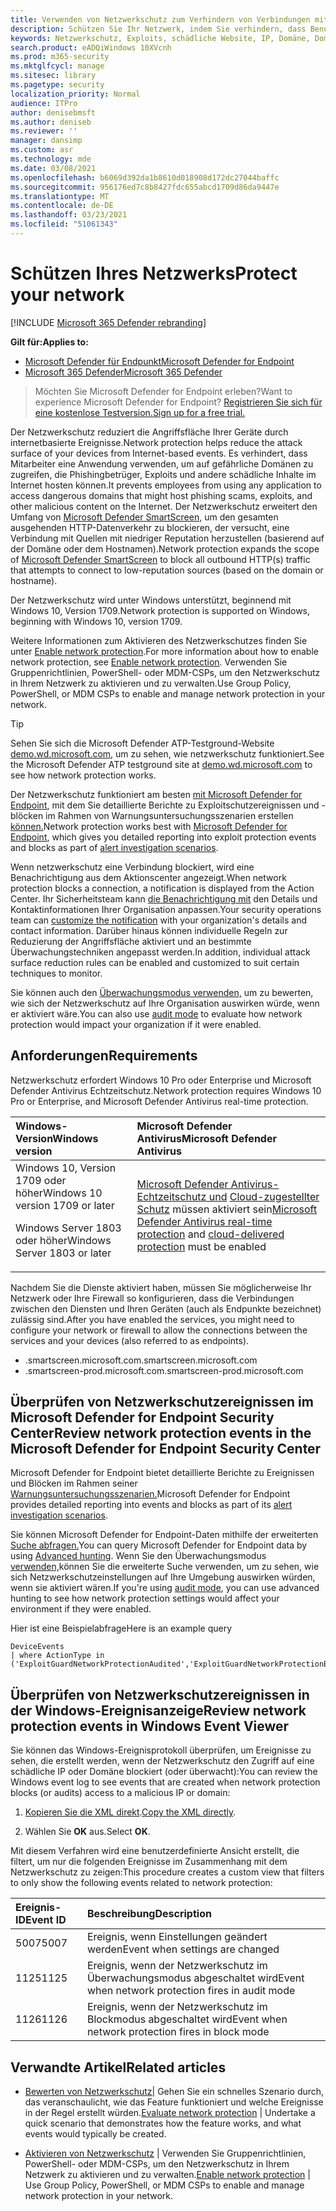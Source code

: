 ```yaml
---
title: Verwenden von Netzwerkschutz zum Verhindern von Verbindungen mit ungültigen Standorten
description: Schützen Sie Ihr Netzwerk, indem Sie verhindern, dass Benutzer auf bekannte bösartige und verdächtige Netzwerkadressen zugreifen
keywords: Netzwerkschutz, Exploits, schädliche Website, IP, Domäne, Domänen
search.product: eADQiWindows 10XVcnh
ms.prod: m365-security
ms.mktglfcycl: manage
ms.sitesec: library
ms.pagetype: security
localization_priority: Normal
audience: ITPro
author: denisebmsft
ms.author: deniseb
ms.reviewer: ''
manager: dansimp
ms.custom: asr
ms.technology: mde
ms.date: 03/08/2021
ms.openlocfilehash: b6069d392da1b8610d018908d172dc27044baffc
ms.sourcegitcommit: 956176ed7c8b8427fdc655abcd1709d86da9447e
ms.translationtype: MT
ms.contentlocale: de-DE
ms.lasthandoff: 03/23/2021
ms.locfileid: "51061343"
---
```

# <a name="protect-your-network"></a><span data-ttu-id="e1495-104">Schützen Ihres Netzwerks</span><span class="sxs-lookup"><span data-stu-id="e1495-104">Protect your network</span></span>

[!INCLUDE [Microsoft 365 Defender rebranding](../../includes/microsoft-defender.md)]

<span data-ttu-id="e1495-105">**Gilt für:**</span><span class="sxs-lookup"><span data-stu-id="e1495-105">**Applies to:**</span></span>
- [<span data-ttu-id="e1495-106">Microsoft Defender für Endpunkt</span><span class="sxs-lookup"><span data-stu-id="e1495-106">Microsoft Defender for Endpoint</span></span>](https://go.microsoft.com/fwlink/p/?linkid=2146631)
- [<span data-ttu-id="e1495-107">Microsoft 365 Defender</span><span class="sxs-lookup"><span data-stu-id="e1495-107">Microsoft 365 Defender</span></span>](https://go.microsoft.com/fwlink/?linkid=2118804)

> <span data-ttu-id="e1495-108">Möchten Sie Microsoft Defender for Endpoint erleben?</span><span class="sxs-lookup"><span data-stu-id="e1495-108">Want to experience Microsoft Defender for Endpoint?</span></span> [<span data-ttu-id="e1495-109">Registrieren Sie sich für eine kostenlose Testversion.</span><span class="sxs-lookup"><span data-stu-id="e1495-109">Sign up for a free trial.</span></span>](https://www.microsoft.com/microsoft-365/windows/microsoft-defender-atp?ocid=docs-wdatp-exposedapis-abovefoldlink)

<span data-ttu-id="e1495-110">Der Netzwerkschutz reduziert die Angriffsfläche Ihrer Geräte durch internetbasierte Ereignisse.</span><span class="sxs-lookup"><span data-stu-id="e1495-110">Network protection helps reduce the attack surface of your devices from Internet-based events.</span></span> <span data-ttu-id="e1495-111">Es verhindert, dass Mitarbeiter eine Anwendung verwenden, um auf gefährliche Domänen zu zugreifen, die Phishingbetrüger, Exploits und andere schädliche Inhalte im Internet hosten können.</span><span class="sxs-lookup"><span data-stu-id="e1495-111">It prevents employees from using any application to access dangerous domains that might host phishing scams, exploits, and other malicious content on the Internet.</span></span> <span data-ttu-id="e1495-112">Der Netzwerkschutz erweitert den Umfang von [Microsoft Defender SmartScreen,](https://docs.microsoft.com/windows/security/threat-protection/microsoft-defender-smartscreen/microsoft-defender-smartscreen-overview) um den gesamten ausgehenden HTTP-Datenverkehr zu blockieren, der versucht, eine Verbindung mit Quellen mit niedriger Reputation herzustellen (basierend auf der Domäne oder dem Hostnamen).</span><span class="sxs-lookup"><span data-stu-id="e1495-112">Network protection expands the scope of [Microsoft Defender SmartScreen](https://docs.microsoft.com/windows/security/threat-protection/microsoft-defender-smartscreen/microsoft-defender-smartscreen-overview) to block all outbound HTTP(s) traffic that attempts to connect to low-reputation sources (based on the domain or hostname).</span></span>

<span data-ttu-id="e1495-113">Der Netzwerkschutz wird unter Windows unterstützt, beginnend mit Windows 10, Version 1709.</span><span class="sxs-lookup"><span data-stu-id="e1495-113">Network protection is supported on Windows, beginning with Windows 10, version 1709.</span></span> 

<span data-ttu-id="e1495-114">Weitere Informationen zum Aktivieren des Netzwerkschutzes finden Sie unter [Enable network protection](enable-network-protection.md).</span><span class="sxs-lookup"><span data-stu-id="e1495-114">For more information about how to enable network protection, see [Enable network protection](enable-network-protection.md).</span></span> <span data-ttu-id="e1495-115">Verwenden Sie Gruppenrichtlinien, PowerShell- oder MDM-CSPs, um den Netzwerkschutz in Ihrem Netzwerk zu aktivieren und zu verwalten.</span><span class="sxs-lookup"><span data-stu-id="e1495-115">Use Group Policy, PowerShell, or MDM CSPs to enable and manage network protection in your network.</span></span>

> [!TIP]
> <span data-ttu-id="e1495-116">Sehen Sie sich die Microsoft Defender ATP-Testground-Website [demo.wd.microsoft.com,](https://demo.wd.microsoft.com?ocid=cx-wddocs-testground) um zu sehen, wie netzwerkschutz funktioniert.</span><span class="sxs-lookup"><span data-stu-id="e1495-116">See the Microsoft Defender ATP testground site at [demo.wd.microsoft.com](https://demo.wd.microsoft.com?ocid=cx-wddocs-testground) to see how network protection works.</span></span>

<span data-ttu-id="e1495-117">Der Netzwerkschutz funktioniert am besten [mit Microsoft Defender for Endpoint](https://docs.microsoft.com/microsoft-365/security/defender-endpoint/microsoft-defender-advanced-threat-protection), mit dem Sie detaillierte Berichte zu Exploitschutzereignissen und -blöcken im Rahmen von Warnungsuntersuchungsszenarien erstellen [können.](https://docs.microsoft.com/microsoft-365/security/defender-endpoint/investigate-alerts)</span><span class="sxs-lookup"><span data-stu-id="e1495-117">Network protection works best with [Microsoft Defender for Endpoint](https://docs.microsoft.com/microsoft-365/security/defender-endpoint/microsoft-defender-advanced-threat-protection), which gives you detailed reporting into exploit protection events and blocks as part of [alert investigation scenarios](https://docs.microsoft.com/microsoft-365/security/defender-endpoint/investigate-alerts).</span></span>

<span data-ttu-id="e1495-118">Wenn netzwerkschutz eine Verbindung blockiert, wird eine Benachrichtigung aus dem Aktionscenter angezeigt.</span><span class="sxs-lookup"><span data-stu-id="e1495-118">When network protection blocks a connection, a notification is displayed from the Action Center.</span></span> <span data-ttu-id="e1495-119">Ihr Sicherheitsteam kann [die Benachrichtigung mit](customize-attack-surface-reduction.md#customize-the-notification) den Details und Kontaktinformationen Ihrer Organisation anpassen.</span><span class="sxs-lookup"><span data-stu-id="e1495-119">Your security operations team can [customize the notification](customize-attack-surface-reduction.md#customize-the-notification) with your organization's details and contact information.</span></span> <span data-ttu-id="e1495-120">Darüber hinaus können individuelle Regeln zur Reduzierung der Angriffsfläche aktiviert und an bestimmte Überwachungstechniken angepasst werden.</span><span class="sxs-lookup"><span data-stu-id="e1495-120">In addition, individual attack surface reduction rules can be enabled and customized to suit certain techniques to monitor.</span></span>

<span data-ttu-id="e1495-121">Sie können auch den [Überwachungsmodus verwenden,](audit-windows-defender.md) um zu bewerten, wie sich der Netzwerkschutz auf Ihre Organisation auswirken würde, wenn er aktiviert wäre.</span><span class="sxs-lookup"><span data-stu-id="e1495-121">You can also use [audit mode](audit-windows-defender.md) to evaluate how network protection would impact your organization if it were enabled.</span></span>

## <a name="requirements"></a><span data-ttu-id="e1495-122">Anforderungen</span><span class="sxs-lookup"><span data-stu-id="e1495-122">Requirements</span></span>

<span data-ttu-id="e1495-123">Netzwerkschutz erfordert Windows 10 Pro oder Enterprise und Microsoft Defender Antivirus Echtzeitschutz.</span><span class="sxs-lookup"><span data-stu-id="e1495-123">Network protection requires Windows 10 Pro or Enterprise, and Microsoft Defender Antivirus real-time protection.</span></span>

| <span data-ttu-id="e1495-124">Windows-Version</span><span class="sxs-lookup"><span data-stu-id="e1495-124">Windows version</span></span> | <span data-ttu-id="e1495-125">Microsoft Defender Antivirus</span><span class="sxs-lookup"><span data-stu-id="e1495-125">Microsoft Defender Antivirus</span></span> |
|:---|:---|
| <span data-ttu-id="e1495-126">Windows 10, Version 1709 oder höher</span><span class="sxs-lookup"><span data-stu-id="e1495-126">Windows 10 version 1709 or later</span></span> <p><span data-ttu-id="e1495-127">Windows Server 1803 oder höher</span><span class="sxs-lookup"><span data-stu-id="e1495-127">Windows Server 1803 or later</span></span> | <span data-ttu-id="e1495-128">[Microsoft Defender Antivirus-Echtzeitschutz und](https://docs.microsoft.com/windows/security/threat-protection/configure-real-time-protection-microsoft-defender-antivirus.md) [Cloud-zugestellter Schutz](https://docs.microsoft.com/windows/security/threat-protection/enable-cloud-protection-microsoft-defender-antivirus.md) müssen aktiviert sein</span><span class="sxs-lookup"><span data-stu-id="e1495-128">[Microsoft Defender Antivirus real-time protection](https://docs.microsoft.com/windows/security/threat-protection/configure-real-time-protection-microsoft-defender-antivirus.md) and [cloud-delivered protection](https://docs.microsoft.com/windows/security/threat-protection/enable-cloud-protection-microsoft-defender-antivirus.md) must be enabled</span></span> |

<span data-ttu-id="e1495-129">Nachdem Sie die Dienste aktiviert haben, müssen Sie möglicherweise Ihr Netzwerk oder Ihre Firewall so konfigurieren, dass die Verbindungen zwischen den Diensten und Ihren Geräten (auch als Endpunkte bezeichnet) zulässig sind.</span><span class="sxs-lookup"><span data-stu-id="e1495-129">After you have enabled the services, you might need to configure your network or firewall to allow the connections between the services and your devices (also referred to as endpoints).</span></span>  

- <span data-ttu-id="e1495-130">.smartscreen.microsoft.com</span><span class="sxs-lookup"><span data-stu-id="e1495-130">.smartscreen.microsoft.com</span></span>
- <span data-ttu-id="e1495-131">.smartscreen-prod.microsoft.com</span><span class="sxs-lookup"><span data-stu-id="e1495-131">.smartscreen-prod.microsoft.com</span></span>

## <a name="review-network-protection-events-in-the-microsoft-defender-for-endpoint-security-center"></a><span data-ttu-id="e1495-132">Überprüfen von Netzwerkschutzereignissen im Microsoft Defender for Endpoint Security Center</span><span class="sxs-lookup"><span data-stu-id="e1495-132">Review network protection events in the Microsoft Defender for Endpoint Security Center</span></span>

<span data-ttu-id="e1495-133">Microsoft Defender for Endpoint bietet detaillierte Berichte zu Ereignissen und Blöcken im Rahmen seiner [Warnungsuntersuchungsszenarien.](https://docs.microsoft.com/microsoft-365/security/defender-endpoint/investigate-alerts)</span><span class="sxs-lookup"><span data-stu-id="e1495-133">Microsoft Defender for Endpoint provides detailed reporting into events and blocks as part of its [alert investigation scenarios](https://docs.microsoft.com/microsoft-365/security/defender-endpoint/investigate-alerts).</span></span>

<span data-ttu-id="e1495-134">Sie können Microsoft Defender for Endpoint-Daten mithilfe der erweiterten [Suche abfragen.](https://docs.microsoft.com/windows/security/threat-protection/microsoft-defender-atp/advanced-hunting-windows-defender-advanced-threat-protection)</span><span class="sxs-lookup"><span data-stu-id="e1495-134">You can query Microsoft Defender for Endpoint data by using [Advanced hunting](https://docs.microsoft.com/windows/security/threat-protection/microsoft-defender-atp/advanced-hunting-windows-defender-advanced-threat-protection).</span></span> <span data-ttu-id="e1495-135">Wenn Sie den Überwachungsmodus [verwenden,](audit-windows-defender.md)können Sie die erweiterte Suche verwenden, um zu sehen, wie sich Netzwerkschutzeinstellungen auf Ihre Umgebung auswirken würden, wenn sie aktiviert wären.</span><span class="sxs-lookup"><span data-stu-id="e1495-135">If you're using [audit mode](audit-windows-defender.md), you can use advanced hunting to see how network protection settings would affect your environment if they were enabled.</span></span>

<span data-ttu-id="e1495-136">Hier ist eine Beispielabfrage</span><span class="sxs-lookup"><span data-stu-id="e1495-136">Here is an example query</span></span>

```kusto
DeviceEvents
| where ActionType in ('ExploitGuardNetworkProtectionAudited','ExploitGuardNetworkProtectionBlocked')
```

## <a name="review-network-protection-events-in-windows-event-viewer"></a><span data-ttu-id="e1495-137">Überprüfen von Netzwerkschutzereignissen in der Windows-Ereignisanzeige</span><span class="sxs-lookup"><span data-stu-id="e1495-137">Review network protection events in Windows Event Viewer</span></span>

<span data-ttu-id="e1495-138">Sie können das Windows-Ereignisprotokoll überprüfen, um Ereignisse zu sehen, die erstellt werden, wenn der Netzwerkschutz den Zugriff auf eine schädliche IP oder Domäne blockiert (oder überwacht):</span><span class="sxs-lookup"><span data-stu-id="e1495-138">You can review the Windows event log to see events that are created when network protection blocks (or audits) access to a malicious IP or domain:</span></span>

1. <span data-ttu-id="e1495-139">[Kopieren Sie die XML direkt](event-views.md).</span><span class="sxs-lookup"><span data-stu-id="e1495-139">[Copy the XML directly](event-views.md).</span></span>

2. <span data-ttu-id="e1495-140">Wählen Sie **OK** aus.</span><span class="sxs-lookup"><span data-stu-id="e1495-140">Select **OK**.</span></span>

<span data-ttu-id="e1495-141">Mit diesem Verfahren wird eine benutzerdefinierte Ansicht erstellt, die filtert, um nur die folgenden Ereignisse im Zusammenhang mit dem Netzwerkschutz zu zeigen:</span><span class="sxs-lookup"><span data-stu-id="e1495-141">This procedure creates a custom view that filters to only show the following events related to network protection:</span></span>

| <span data-ttu-id="e1495-142">Ereignis-ID</span><span class="sxs-lookup"><span data-stu-id="e1495-142">Event ID</span></span> | <span data-ttu-id="e1495-143">Beschreibung</span><span class="sxs-lookup"><span data-stu-id="e1495-143">Description</span></span> |
|:---|:---|
| <span data-ttu-id="e1495-144">5007</span><span class="sxs-lookup"><span data-stu-id="e1495-144">5007</span></span> | <span data-ttu-id="e1495-145">Ereignis, wenn Einstellungen geändert werden</span><span class="sxs-lookup"><span data-stu-id="e1495-145">Event when settings are changed</span></span> |
| <span data-ttu-id="e1495-146">1125</span><span class="sxs-lookup"><span data-stu-id="e1495-146">1125</span></span> | <span data-ttu-id="e1495-147">Ereignis, wenn der Netzwerkschutz im Überwachungsmodus abgeschaltet wird</span><span class="sxs-lookup"><span data-stu-id="e1495-147">Event when network protection fires in audit mode</span></span> |
| <span data-ttu-id="e1495-148">1126</span><span class="sxs-lookup"><span data-stu-id="e1495-148">1126</span></span> | <span data-ttu-id="e1495-149">Ereignis, wenn der Netzwerkschutz im Blockmodus abgeschaltet wird</span><span class="sxs-lookup"><span data-stu-id="e1495-149">Event when network protection fires in block mode</span></span> |

## <a name="related-articles"></a><span data-ttu-id="e1495-150">Verwandte Artikel</span><span class="sxs-lookup"><span data-stu-id="e1495-150">Related articles</span></span>

- <span data-ttu-id="e1495-151">[Bewerten von Netzwerkschutz|](evaluate-network-protection.md) Gehen Sie ein schnelles Szenario durch, das veranschaulicht, wie das Feature funktioniert und welche Ereignisse in der Regel erstellt würden.</span><span class="sxs-lookup"><span data-stu-id="e1495-151">[Evaluate network protection](evaluate-network-protection.md) | Undertake a quick scenario that demonstrates how the feature works, and what events would typically be created.</span></span>

- <span data-ttu-id="e1495-152">[Aktivieren von Netzwerkschutz](enable-network-protection.md) | Verwenden Sie Gruppenrichtlinien, PowerShell- oder MDM-CSPs, um den Netzwerkschutz in Ihrem Netzwerk zu aktivieren und zu verwalten.</span><span class="sxs-lookup"><span data-stu-id="e1495-152">[Enable network protection](enable-network-protection.md) | Use Group Policy, PowerShell, or MDM CSPs to enable and manage network protection in your network.</span></span>
